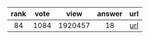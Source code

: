 
| rank | vote | view | answer | url |
|:-:|:-:|:-:|:-:|:-:|
|84|1084|1920457|18| [url](http://stackoverflow.com/questions/627435/how-do-i-remove-an-element-from-a-list-by-index-in-python) |
